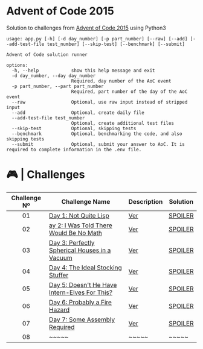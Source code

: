 # Advent of Code 2015

Solution to challenges from [Advent of Code 2015](https://adventofcode.com/2015/) using Python3

```
usage: app.py [-h] [-d day_number] [-p part_number] [--raw] [--add] [--add-test-file test_number] [--skip-test] [--benchmark] [--submit]

Advent of Code solution runner

options:
  -h, --help            show this help message and exit
  -d day_number, --day day_number
                        Required, day number of the AoC event
  -p part_number, --part part_number
                        Required, part number of the day of the AoC event
  --raw                 Optional, use raw input instead of stripped input
  --add                 Optional, create daily file
  --add-test-file test_number
                        Optional, create additional test files
  --skip-test           Optional, skipping tests
  --benchmark           Optional, benchmarking the code, and also skipping tests
  --submit              Optional, submit your answer to AoC. It is required to complete information in the .env file.
```

# 🎮 | Challenges

| Challenge Nº | Challenge Name                                                                       | Description                                                                                     | Solution                                                                                          |
| :----------: | ------------------------------------------------------------------------------------ | ----------------------------------------------------------------------------------------------- | ------------------------------------------------------------------------------------------------- |
|      01      | [Day 1: Not Quite Lisp](https://adventofcode.com/2015/day/1)                         | [Ver](https://github.com/FabianAlvaradoDonoso/adventofcode/tree/main/2015/data/day01/README.md) | [SPOILER](https://github.com/FabianAlvaradoDonoso/adventofcode/blob/main/2015/solutions/day01.py) |
|      02      | [ay 2: I Was Told There Would Be No Math](https://adventofcode.com/2015/day/2)       | [Ver](https://github.com/FabianAlvaradoDonoso/adventofcode/tree/main/2015/data/day02/README.md) | [SPOILER](https://github.com/FabianAlvaradoDonoso/adventofcode/blob/main/2015/solutions/day02.py) |
|      03      | [Day 3: Perfectly Spherical Houses in a Vacuum](https://adventofcode.com/2015/day/3) | [Ver](https://github.com/FabianAlvaradoDonoso/adventofcode/tree/main/2015/data/day03/README.md) | [SPOILER](https://github.com/FabianAlvaradoDonoso/adventofcode/blob/main/2015/solutions/day03.py) |
|      04      | [Day 4: The Ideal Stocking Stuffer](https://adventofcode.com/2015/day/4)             | [Ver](https://github.com/FabianAlvaradoDonoso/adventofcode/tree/main/2015/data/day04/README.md) | [SPOILER](https://github.com/FabianAlvaradoDonoso/adventofcode/blob/main/2015/solutions/day04.py) |
|      05      | [Day 5: Doesn't He Have Intern-Elves For This?](https://adventofcode.com/2015/day/5) | [Ver](https://github.com/FabianAlvaradoDonoso/adventofcode/tree/main/2015/data/day05/README.md) | [SPOILER](https://github.com/FabianAlvaradoDonoso/adventofcode/blob/main/2015/solutions/day05.py) |
|      06      | [Day 6: Probably a Fire Hazard](https://adventofcode.com/2015/day/6)                 | [Ver](https://github.com/FabianAlvaradoDonoso/adventofcode/tree/main/2015/data/day06/README.md) | [SPOILER](https://github.com/FabianAlvaradoDonoso/adventofcode/blob/main/2015/solutions/day06.py) |
|      07      | [Day 7: Some Assembly Required](https://adventofcode.com/2015/day/7)                 | [Ver](https://github.com/FabianAlvaradoDonoso/adventofcode/tree/main/2015/data/day07/README.md) | [SPOILER](https://github.com/FabianAlvaradoDonoso/adventofcode/blob/main/2015/solutions/day07.py) |
|      08      | ~~~~~                                                                                | ~~~~~                                                                                           | ~~~~~                                                                                             |
